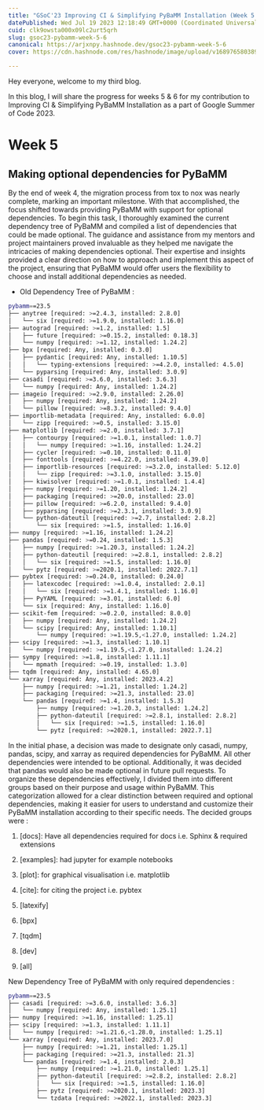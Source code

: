 ```yaml
---
title: "GSoC'23 Improving CI & Simplifying PyBaMM Installation (Week 5 &6)"
datePublished: Wed Jul 19 2023 12:18:49 GMT+0000 (Coordinated Universal Time)
cuid: clk9owsta000x09lc2urt5qrh
slug: gsoc23-pybamm-week-5-6
canonical: https://arjxnpy.hashnode.dev/gsoc23-pybamm-week-5-6
cover: https://cdn.hashnode.com/res/hashnode/image/upload/v1689765803897/6a5ff273-30cd-4254-810f-4b74d086b016.png

---
```


Hey everyone, welcome to my third blog.

In this blog, I will share the progress for weeks 5 & 6 for my contribution to Improving CI & Simplifying PyBaMM Installation as a part of Google Summer of Code 2023.

# Week 5

## Making optional dependencies for PyBaMM

By the end of week 4, the migration process from tox to nox was nearly complete, marking an important milestone. With that accomplished, the focus shifted towards providing PyBaMM with support for optional dependencies. To begin this task, I thoroughly examined the current dependency tree of PyBaMM and compiled a list of dependencies that could be made optional. The guidance and assistance from my mentors and project maintainers proved invaluable as they helped me navigate the intricacies of making dependencies optional. Their expertise and insights provided a clear direction on how to approach and implement this aspect of the project, ensuring that PyBaMM would offer users the flexibility to choose and install additional dependencies as needed.

* Old Dependency Tree of PyBaMM :
    

```bash
pybamm==23.5
├── anytree [required: >=2.4.3, installed: 2.8.0]
│   └── six [required: >=1.9.0, installed: 1.16.0]
├── autograd [required: >=1.2, installed: 1.5]
│   ├── future [required: >=0.15.2, installed: 0.18.3]
│   └── numpy [required: >=1.12, installed: 1.24.2]
├── bpx [required: Any, installed: 0.3.0]
│   ├── pydantic [required: Any, installed: 1.10.5]
│   │   └── typing-extensions [required: >=4.2.0, installed: 4.5.0]
│   └── pyparsing [required: Any, installed: 3.0.9]
├── casadi [required: >=3.6.0, installed: 3.6.3]
│   └── numpy [required: Any, installed: 1.24.2]
├── imageio [required: >=2.9.0, installed: 2.26.0]
│   ├── numpy [required: Any, installed: 1.24.2]
│   └── pillow [required: >=8.3.2, installed: 9.4.0]
├── importlib-metadata [required: Any, installed: 6.0.0]
│   └── zipp [required: >=0.5, installed: 3.15.0]
├── matplotlib [required: >=2.0, installed: 3.7.1]
│   ├── contourpy [required: >=1.0.1, installed: 1.0.7]
│   │   └── numpy [required: >=1.16, installed: 1.24.2]
│   ├── cycler [required: >=0.10, installed: 0.11.0]
│   ├── fonttools [required: >=4.22.0, installed: 4.39.0]
│   ├── importlib-resources [required: >=3.2.0, installed: 5.12.0]
│   │   └── zipp [required: >=3.1.0, installed: 3.15.0]
│   ├── kiwisolver [required: >=1.0.1, installed: 1.4.4]
│   ├── numpy [required: >=1.20, installed: 1.24.2]
│   ├── packaging [required: >=20.0, installed: 23.0]
│   ├── pillow [required: >=6.2.0, installed: 9.4.0]
│   ├── pyparsing [required: >=2.3.1, installed: 3.0.9]
│   └── python-dateutil [required: >=2.7, installed: 2.8.2]
│       └── six [required: >=1.5, installed: 1.16.0]
├── numpy [required: >=1.16, installed: 1.24.2]
├── pandas [required: >=0.24, installed: 1.5.3]
│   ├── numpy [required: >=1.20.3, installed: 1.24.2]
│   ├── python-dateutil [required: >=2.8.1, installed: 2.8.2]
│   │   └── six [required: >=1.5, installed: 1.16.0]
│   └── pytz [required: >=2020.1, installed: 2022.7.1]
├── pybtex [required: >=0.24.0, installed: 0.24.0]
│   ├── latexcodec [required: >=1.0.4, installed: 2.0.1]
│   │   └── six [required: >=1.4.1, installed: 1.16.0]
│   ├── PyYAML [required: >=3.01, installed: 6.0]
│   └── six [required: Any, installed: 1.16.0]
├── scikit-fem [required: >=0.2.0, installed: 8.0.0]
│   ├── numpy [required: Any, installed: 1.24.2]
│   └── scipy [required: Any, installed: 1.10.1]
│       └── numpy [required: >=1.19.5,<1.27.0, installed: 1.24.2]
├── scipy [required: >=1.3, installed: 1.10.1]
│   └── numpy [required: >=1.19.5,<1.27.0, installed: 1.24.2]
├── sympy [required: >=1.8, installed: 1.11.1]
│   └── mpmath [required: >=0.19, installed: 1.3.0]
├── tqdm [required: Any, installed: 4.65.0]
└── xarray [required: Any, installed: 2023.4.2]
    ├── numpy [required: >=1.21, installed: 1.24.2]
    ├── packaging [required: >=21.3, installed: 23.0]
    └── pandas [required: >=1.4, installed: 1.5.3]
        ├── numpy [required: >=1.20.3, installed: 1.24.2]
        ├── python-dateutil [required: >=2.8.1, installed: 2.8.2]
        │   └── six [required: >=1.5, installed: 1.16.0]
        └── pytz [required: >=2020.1, installed: 2022.7.1]
```

In the initial phase, a decision was made to designate only casadi, numpy, pandas, scipy, and xarray as required dependencies for PyBaMM. All other dependencies were intended to be optional. Additionally, it was decided that pandas would also be made optional in future pull requests. To organize these dependencies effectively, I divided them into different groups based on their purpose and usage within PyBaMM. This categorization allowed for a clear distinction between required and optional dependencies, making it easier for users to understand and customize their PyBaMM installation according to their specific needs. The decided groups were :

1. \[docs\]: Have all dependencies required for docs i.e. Sphinx & required extensions
    
2. \[examples\]: had jupyter for example notebooks
    
3. \[plot\]: for graphical visualisation i.e. matplotlib
    
4. \[cite\]: for citing the project i.e. pybtex
    
5. \[latexify\]
    
6. \[bpx\]
    
7. \[tqdm\]
    
8. \[dev\]
    
9. \[all\]
    

New Dependency Tree of PyBaMM with only required dependencies :

```bash
pybamm==23.5
├── casadi [required: >=3.6.0, installed: 3.6.3]
│   └── numpy [required: Any, installed: 1.25.1]
├── numpy [required: >=1.16, installed: 1.25.1]
├── scipy [required: >=1.3, installed: 1.11.1]
│   └── numpy [required: >=1.21.6,<1.28.0, installed: 1.25.1]
└── xarray [required: Any, installed: 2023.7.0]
    ├── numpy [required: >=1.21, installed: 1.25.1]
    ├── packaging [required: >=21.3, installed: 21.3]
    └── pandas [required: >=1.4, installed: 2.0.3]
        ├── numpy [required: >=1.21.0, installed: 1.25.1]
        ├── python-dateutil [required: >=2.8.2, installed: 2.8.2]
        │   └── six [required: >=1.5, installed: 1.16.0]
        ├── pytz [required: >=2020.1, installed: 2023.3]
        └── tzdata [required: >=2022.1, installed: 2023.3]
```